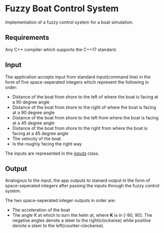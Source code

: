 # Fuzzy Boat Control System #
Implementation of a fuzzy control system for a boat simulation.

## Requirements ##
Any C++ compiler which supports the C++17 standard.

## Input ##
The application accepts input from standard input(command line) in the form of five 
space-seperated integers which represent the following in order:
- Distance of the boat from shore to the left of where the boat is facing at a 90 degree angle
- Distance of the boat from shore to the right of where the boat is facing at a 90 degree angle
- Distance of the boat from shore to the left from where the boat is facing at a 45 degree angle
- Distance of the boat from shore to the right from where the boat is facing at a 45 degree angle
- The velocity of the boat
- Is the roughly facing the right way

The inputs are represented in the *[inputs](fuzzy_system/inputs.h)* class.

## Output ##
Analogous to the input, the app outputs to stanard output in the form of space-seperated integers after passing the inputs through the fuzzy control system.

The two space-seperated integer outputs in order are:
- The acceleration of the boat
- The angle K at which to turn the helm at, where **K** is in [-90, 90]. The negative angles denote a steer to the right(clockwise) while positive denote a steer to the left(counter-clockwise).




